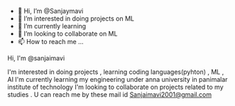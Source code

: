 - 👋 Hi, I’m @Sanjaymavi
- 👀 I’m interested in doing projects on ML
- 🌱 I’m currently learning 
- 💞️ I’m looking to collaborate on ML 
- 📫 How to reach me ...

<!---
Sanjaymavi/Sanjaymavi is a ✨ special ✨ repository because its `README.md` (this file) appears on your GitHub profile.
You can click the Preview link to take a look at your changes.
--->Hi, I'm @sanjaimavi
I'm interested in doing projects , learning coding languages(pyhton) , ML , AI
I'm currently learning my engineering under anna university in panimalar institute of technology
I'm looking to collaborate on projects related to my studies .
U can reach me by these mail id Sanjaimavi2001@gmail.com
